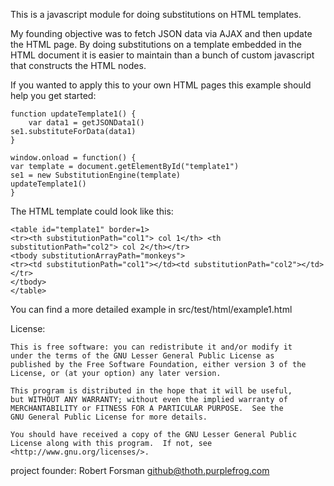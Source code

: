 This is a javascript module for doing substitutions on HTML templates.

My founding objective was to fetch JSON data via AJAX and then update
the HTML page.  By doing substitutions on a template embedded in the
HTML document it is easier to maintain than a bunch of custom
javascript that constructs the HTML nodes.


If you wanted to apply this to your own HTML pages this example should
help you get started:

    function updateTemplate1() {
        var data1 = getJSONData1()
	se1.substituteForData(data1)
    }

    window.onload = function() {
	var template = document.getElementById("template1")
	se1 = new SubstitutionEngine(template)
	updateTemplate1()
    }

The HTML template could look like this: 

    <table id="template1" border=1>
    <tr><th substitutionPath="col1"> col 1</th> <th substitutionPath="col2"> col 2</th></tr>
    <tbody substitutionArrayPath="monkeys">
    <tr><td substitutionPath="col1"></td><td substitutionPath="col2"></td></tr>
    </tbody>
    </table>

You can find a more detailed example in src/test/html/example1.html

License:

    This is free software: you can redistribute it and/or modify it
    under the terms of the GNU Lesser General Public License as
    published by the Free Software Foundation, either version 3 of the
    License, or (at your option) any later version.

    This program is distributed in the hope that it will be useful,
    but WITHOUT ANY WARRANTY; without even the implied warranty of
    MERCHANTABILITY or FITNESS FOR A PARTICULAR PURPOSE.  See the
    GNU General Public License for more details.

    You should have received a copy of the GNU Lesser General Public
    License along with this program.  If not, see
    <http://www.gnu.org/licenses/>.


project founder:
Robert Forsman
<github@thoth.purplefrog.com>
